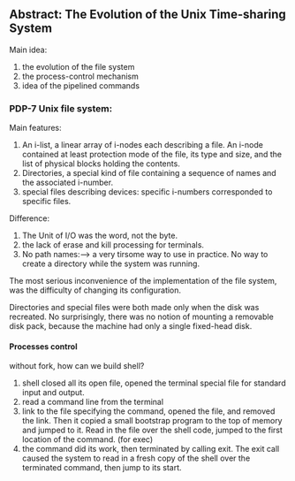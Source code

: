 ## Abstract: The Evolution of the Unix Time-sharing System
Main idea:
1. the evolution of the file system
2. the process-control mechanism
3. idea of the pipelined commands

### PDP-7 Unix file system:
Main features:
1. An i-list, a linear array of i-nodes each describing a file. An i-node contained at least protection mode of the file, its type and size, and the list of physical blocks holding the contents.
2. Directories, a special kind of file containing a sequence of names and the associated i-number.
3. special files describing devices: specific i-numbers corresponded to specific files.

Difference:
1. The Unit of I/O was the word, not the byte.
2. the lack of erase and kill processing for terminals.
3. No path names:--> a very tirsome way to use in practice. No way to create a directory while the system was running.

The most serious inconvenience of the implementation of the file system, was the difficulty of changing its configuration.

Directories and special files were both made only when the disk was recreated. No surprisingly, there was no notion of mounting a removable disk pack, because the machine had only a single fixed-head disk.

#### Processes control
without fork, how can we build shell?
1. shell closed all its open file, opened the terminal special file for standard input and output.
2. read a command line from the terminal
3. link to the file specifying the command, opened the file, and removed the link. Then it copied a small bootstrap program to the top of memory and jumped to it. Read in the file over the shell code, jumped to the first location of the command. (for exec)
4. the command did its work, then terminated by calling exit. The exit call caused the system to read in a fresh copy of the shell over the terminated command, then jump to its start.